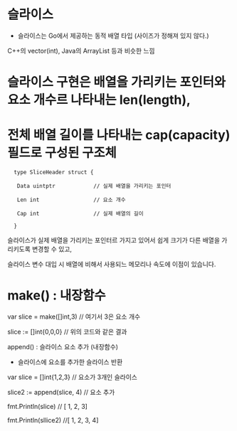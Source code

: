 # 슬라이스

- 슬라이스는 Go에서 제공하는 동적 배열 타입 (사이즈가 정해져 있지 않다.)

C++의 vector(int), Java의 ArrayList 등과 비슷한 느낌



# 슬라이스 구현은 배열을 가리키는 포인터와 요소 개수르 나타내는 len(length), 
# 전체 배열 길이를 나타내는 cap(capacity) 필드로 구성된 구조체


```
  type SliceHeader struct {
  
   Data uintptr            // 실제 배열을 가리키는 포인터
   
   Len int                 // 요소 개수
   
   Cap int                 // 실제 배열의 길이
   
  }
```

슬라이스가 실제 배열을 가리키는 포인터르 가지고 있어서 쉽게 크기가 다른 배열을 가리키도록 변경할 수 있고,

슬라이스 변수 대입 시 배열에 비해서 사용되느 메모리나 속도에 이점이 있습니다.

# 

# make() : 내장함수



var slice = make([]int,3)   // 여기서 3은 요소 개수

slice := []int{0,0,0}       // 위의 코드와 같은 결과



 append() : 슬라이스 요소 추가 (내장함수)

- 슬라이스에 요소를 추가한 슬라이스 반환



var slice = []int{1,2,3}    // 요소가 3개인 슬라이스

slice2 := append(slice, 4)  // 요소 추가

fmt.Println(slice)  // [ 1, 2, 3]

fmt.Println(sllice2)  //[ 1, 2, 3, 4]

